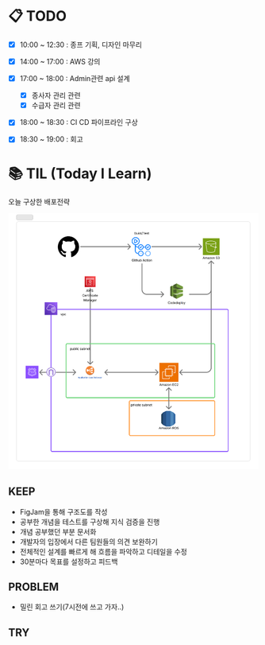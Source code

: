 
# 📋 TODO
- [x] 10:00 ~ 12:30 : 종프 기획, 디자인 마무리
- [x] 14:00 ~ 17:00 : AWS 강의
- [x] 17:00 ~ 18:00 : Admin관련 api 설계
  - [x] 종사자 관리 관련
  - [x] 수급자 관리 관련
- [x] 18:00 ~ 18:30 : CI CD 파이프라인 구상
- [x] 18:30 ~ 19:00 : 회고
  

# 📚 TIL (Today I Learn)

오늘 구상한 배포전략

![](/image/deploy.png)

## KEEP

- FigJam을 통해 구조도를 작성
- 공부한 개념을 테스트를 구상해 지식 검증을 진행
- 개념 공부했던 부분 문서화
- 개발자의 입장에서 다른 팀원들의 의견 보완하기
- 전체적인 설계를 빠르게 해 흐름을 파악하고 디테일을 수정
- 30분마다 목표를 설정하고 피드백


## PROBLEM

- 밀린 회고 쓰기(7시전에 쓰고 가자..)

## TRY